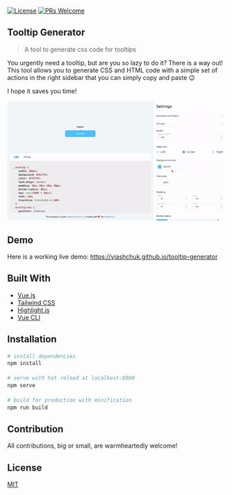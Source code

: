 [![License](https://img.shields.io/github/license/viashchuk/tooltip-generator)](https://github.com/viashchuk/tooltip-generator/blob/master/LICENSE)
[![PRs Welcome](https://img.shields.io/badge/PRs-welcome-ff69b4)](https://github.com/viashchuk/tooltip-generator/pulls)

## Tooltip Generator
> A tool to generate css code for tooltips

You urgently need a tooltip, but are you so lazy to do it? There is a way out! This tool allows you to generate CSS and HTML code with a simple set of actions in the right sidebar that you can simply copy and paste 😉 

I hope it saves you time!

<kbd>
    <img src="public/demo.gif" alt="Demo video">
</kbd>

## Demo
Here is a working live demo:  https://viashchuk.github.io/tooltip-generator

## Built With

- [Vue.js](https://github.com/vuejs/vue)
- [Tailwind CSS](https://github.com/tailwindcss/tailwindcss)
- [Highlight.js](https://github.com/highlightjs/highlight.js)
- [Vue CLI](https://github.com/vuejs/vue-cli)

## Installation

``` bash
# install dependencies
npm install

# serve with hot reload at localhost:8080
npm serve

# build for production with minification
npm run build
```

## Contribution
All contributions, big or small, are warmheartedly welcome! 

## License

[MIT](https://github.com/viashchuk/tooltip-generator/blob/master/LICENSE)
